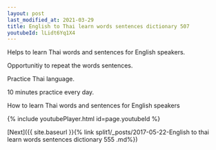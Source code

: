 ```yaml
---
layout: post
last_modified_at: 2021-03-29
title: English to Thai learn words sentences dictionary 507 
youtubeId: lLidt6Yq1X4
---
```

 
 
Helps to learn Thai words and sentences for English speakers.

Opportunitiy to repeat the words sentences. 

Practice Thai language. 
 
10 minutes practice every day. 
 
How to learn Thai words and sentences for English speakers 
 
{% include youtubePlayer.html id=page.youtubeId %}
 
 
[Next]({{ site.baseurl }}{% link  split1/_posts/2017-05-22-English to thai learn words sentences dictionary 555 .md%})
 
